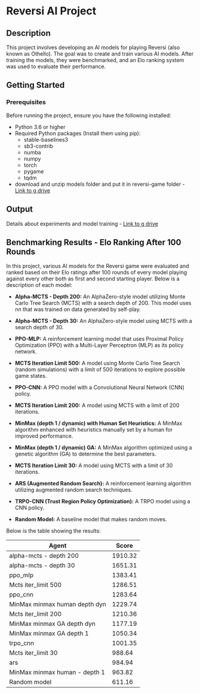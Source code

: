 # Reversi AI Project

## Description

This project involves developing an AI models for playing Reversi (also known as Othello). The goal was to create and train various AI models.
After training the models, they were benchmarked, and an Elo ranking system was used to evaluate their performance.

## Getting Started

### Prerequisites

Before running the project, ensure you have the following installed:

- Python 3.6 or higher
- Required Python packages (Install them using pip):
  - stable-baselines3
  - sb3-contrib
  - numba
  - numpy
  - torch
  - pygame
  - tqdm
- download and unzip models folder and put it in reversi-game folder - [Link to g drive](https://drive.google.com/drive/folders/14qqvrT65f06vb5iivH9EdJtylYMtIpWh?usp=sharing)

## Output

Details about experiments and model training - [Link to g drive](https://drive.google.com/drive/folders/1mUdSOnpk9KpQX28UFCfgCT2DFelAGUTw?usp=drive_link)

## Benchmarking Results - Elo Ranking After 100 Rounds

In this project, various AI models for the Reversi game were evaluated and ranked based on their Elo ratings after 100 rounds of every model playing against every other both as first and second starting player. Below is a description of each model:

- **Alpha-MCTS - Depth 200:** An AlphaZero-style model utilizing Monte Carlo Tree Search (MCTS) with a search depth of 200. This model uses nn that was trained on data generated by self-play.

- **Alpha-MCTS - Depth 30:** An AlphaZero-style model using MCTS with a search depth of 30.

- **PPO-MLP:** A reinforcement learning model that uses Proximal Policy Optimization (PPO) with a Multi-Layer Perceptron (MLP) as its policy network.

- **MCTS Iteration Limit 500:** A model using Monte Carlo Tree Search (random simulations) with a limit of 500 iterations to explore possible game states.

- **PPO-CNN:** A PPO model with a Convolutional Neural Network (CNN) policy.

- **MCTS Iteration Limit 200:** A model using MCTS with a limit of 200 iterations.

- **MinMax (depth 1 / dynamic) with Human Set Heuristics:** A MinMax algorithm enhanced with heuristics manually set by a human for improved performance.

- **MinMax (depth 1 / dynamic) GA:** A MinMax algorithm optimized using a genetic algorithm (GA) to determine the best parameters.

- **MCTS Iteration Limit 30:** A model using MCTS with a limit of 30 iterations.

- **ARS (Augmented Random Search):** A reinforcement learning algorithm utilizing augmented random search techniques.

- **TRPO-CNN (Trust Region Policy Optimization):** A TRPO model using a CNN policy.

- **Random Model:** A baseline model that makes random moves.

Below is the table showing the results:


| Agent                          | Score    |
|--------------------------------|----------|
| alpha-mcts - depth 200         | 1910.32  |
| alpha-mcts - depth 30          | 1651.31  |
| ppo_mlp                        | 1383.41  |
| Mcts iter_limit 500            | 1286.51  |
| ppo_cnn                        | 1283.64  |
| MinMax minmax human depth dyn  | 1229.74  |
| Mcts iter_limit 200            | 1210.36  |
| MinMax minmax GA depth dyn     | 1177.19  |
| MinMax minmax GA depth 1       | 1050.34  |
| trpo_cnn                       | 1001.35  |
| Mcts iter_limit 30             | 988.64   |
| ars                            | 984.94   |
| MinMax minmax human - depth 1  | 963.82   |
| Random model                   | 611.16   |

